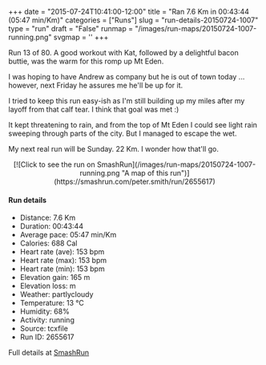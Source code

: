+++
date = "2015-07-24T10:41:00-12:00"
title = "Ran 7.6 Km in 00:43:44 (05:47 min/Km)"
categories = ["Runs"]
slug = "run-details-20150724-1007"
type = "run"
draft = "False"
runmap = "/images/run-maps/20150724-1007-running.png"
svgmap = '<polyline points="54 5, 56 0, 48 1, 44 2, 41 3, 33 11, 29 27, 14 70, 12 77, 42 84, 43 92, 47 96, 64 100, 65 98, 62 95, 64 93, 63 85, 66 74, 69 69, 78 64, 82 64, 87 67, 85 79, 88 85, 85 89, 79 92, 75 90, 72 86, 72 83, 77 81, 79 77, 77 74, 79 66, 78 64, 85 62, 81 57, 73 53, 66 46, 63 46, 59 46, 60 40, 66 33, 66 28, 61 23, 61 16, 50 13, 53 8">'
+++

Run 13 of 80. A good workout with Kat, followed by a delightful bacon buttie, was the warm for this romp up Mt Eden. 

I was hoping to have Andrew as company but he is out of town today ... however, next Friday he assures me he'll be up for it. 

I tried to keep this run easy-ish as I'm still building up my miles after my layoff from that calf tear. I think that goal was met :)

It kept threatening to rain, and from the top of Mt Eden I could see light rain sweeping through parts of the city. But I managed to escape the wet. 

My next real run will be Sunday. 22 Km.  I wonder how that'll go. 



<!--more-->

<center>
[![Click to see the run on SmashRun](/images/run-maps/20150724-1007-running.png "A map of this run")](https://smashrun.com/peter.smith/run/2655617)
</center>

#### Run details

* Distance: 7.6 Km
* Duration: 00:43:44
* Average pace: 05:47 min/Km
* Calories: 688 Cal
* Heart rate (ave): 153 bpm
* Heart rate (max): 153 bpm
* Heart rate (min): 153 bpm
* Elevation gain: 165 m
* Elevation loss:  m
* Weather: partlycloudy
* Temperature: 13 &deg;C
* Humidity: 68%
* Activity: running
* Source: tcxfile
* Run ID: 2655617

Full details at [SmashRun](https://smashrun.com/peter.smith/run/2655617)